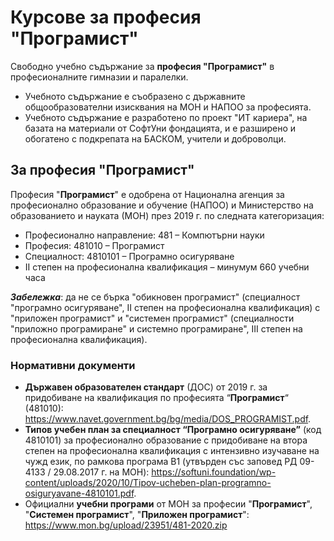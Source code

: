 # Курсове за професия "Програмист"

Свободно учебно съдържание за **професия "Програмист"** в професионалните гимназии и паралелки.
 - Учебното съдържание е съобразено с държавните общообразователни изисквания на МОН и НАПОО за професията.
 - Учебното съдържание е разработено по проект "ИТ кариера", на базата на материали от СофтУни фондацията, и е разширено и обогатено с подкрепата на БАСКОМ, учители и доброволци.

## За професия "Програмист"

Професия "**Програмист**" е одобрена от Национална агенция за професионално образование и обучение (НАПОО) и Министерство на образованието и науката (МОН) през 2019 г. по следната категоризация:
 - Професионално направление: 481 – Компютърни науки
 - Професия: 481010 – Програмист
 - Специалност: 4810101 – Програмно осигуряване
 - II степен на професионална квалификация – минумум 660 учебни часа

***Забележка***: да не се бърка "обикновен програмист" (специалност "програмно осигуряване", II степен на професионална квалификация) с "приложен програмист" и "системен програмист" (специалности "приложно програмиране" и системно програмиране", III степен на професионална квалификация).

### Нормативни документи
 - **Държавен образователен стандарт** (ДОС) от 2019 г. за придобиване на квалификация по професията “**Програмист**“ (481010): https://www.navet.government.bg/bg/media/DOS_PROGRAMIST.pdf.
 - **Типов учебен план за специалност “Програмно осигуряване”** (код 4810101) за професионално образование с придобиване на втора степен на професионална квалификация с интензивно изучаване на чужд език, по рамкова програма B1 (утвърден със заповед РД 09-4133 / 29.08.2017 г. на МОН): https://softuni.foundation/wp-content/uploads/2020/10/Tipov-ucheben-plan-programno-osiguryavane-4810101.pdf.
  - Официални **учебни програми** от МОН за професии "**Програмист**", "**Системен програмист**", "**Приложен програмист**": https://www.mon.bg/upload/23951/481-2020.zip
